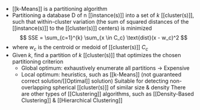 - [[k-Means]] is a partitioning algorithm
- Partitioning a database D of n [[instance(s)]] into a set of $k$ [[cluster(s)]], such that within-cluster variation (the sum of squared distances of the [[instance(s)]] to the [[cluster(s)]] centers) is minimized
	$$
	SSE = \sum_{c=1}^{k} \sum_{x \in C_c} \text{dist}(x - w_c)^2 
	$$
- where $w_c$ is the centroid or medoid of [[cluster(s)]] $C_c$
- Given $k$, find a partition of $k$ [[cluster(s)]] that optimizes the chosen partitioning criterion
	- Global optimum: exhaustively enumerate all partitions $\rightarrow$ Expensive
	- Local optimum: heuristics, such as [[k-Means]] (not guaranteed correct solution/[[Optimal]] solution)
Suitable for detecting non-overlapping spherical [[cluster(s)]] of similar size & density
There are other types of [[Clustering]] algorithms, such as [[Density-Based Clustering]] & [[Hierarchical Clustering]]